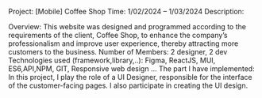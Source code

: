 Project: [Mobile] Coffee Shop 
Time: 1/02/2024 – 1/03/2024 Description:

Overview: This website was designed and programmed according to the requirements of the client, Coffee Shop, to enhance the company’s professionalism and improve user experience, thereby attracting more customers to the business.
Number of Members: 2 designer, 2 dev
Technologies used (framework,library,..): Figma, ReactJS, MUI, ES6,API,NPM, GIT, Responsive web design …
The part I have implemented: In this project, I play the role of a UI Designer, responsible for the interface of the customer-facing pages. I also participate in creating the UI design.
